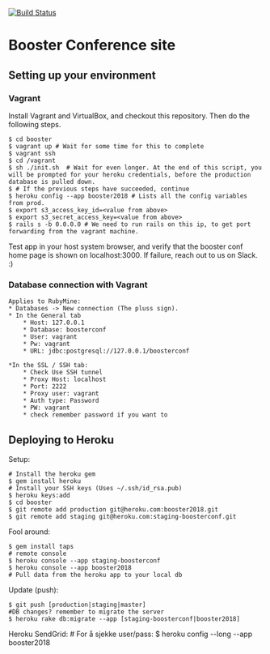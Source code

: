 [![Build Status](https://travis-ci.org/boosterconf/booster.png)](https://travis-ci.org/boosterconf/booster)

# Booster Conference site

## Setting up your environment

### Vagrant
Install Vagrant and VirtualBox, and checkout this repository. Then do the following steps. 

    $ cd booster
    $ vagrant up # Wait for some time for this to complete
    $ vagrant ssh
    $ cd /vagrant
    $ sh ./init.sh  # Wait for even longer. At the end of this script, you will be prompted for your heroku credentials, before the production database is pulled down.
    $ # If the previous steps have succeeded, continue
    $ heroku config --app booster2018 # Lists all the config variables from prod.
    $ export s3_access_key_id=<value from above>
    $ export s3_secret_access_key=<value from above>
    $ rails s -b 0.0.0.0 # We need to run rails on this ip, to get port forwarding from the vagrant machine. 

Test app in your host system browser, and verify that the booster conf home page is shown on localhost:3000. 
If failure, reach out to us on Slack. :)

### Database connection with Vagrant
    Applies to RubyMine:
    * Databases -> New connection (The pluss sign).
    * In the General tab
        * Host: 127.0.0.1
        * Database: boosterconf
        * User: vagrant
        * Pw: vagrant
        * URL: jdbc:postgresql://127.0.0.1/boosterconf
        
    *In the SSL / SSH tab:
        * Check Use SSH tunnel
        * Proxy Host: localhost
        * Port: 2222
        * Proxy user: vagrant
        * Auth type: Password
        * PW: vagrant
        * check remember password if you want to

## Deploying to Heroku

Setup:

    # Install the heroku gem
    $ gem install heroku
    # Install your SSH keys (Uses ~/.ssh/id_rsa.pub)
    $ heroku keys:add
    $ cd booster
    $ git remote add production git@heroku.com:booster2018.git
    $ git remote add staging git@heroku.com:staging-boosterconf.git

Fool around:

    $ gem install taps
    # remote console
    $ heroku console --app staging-boosterconf
    $ heroku console --app booster2018
    # Pull data from the heroku app to your local db

Update (push):

    $ git push [production|staging|master]
    #DB changes? remember to migrate the server
    $ heroku rake db:migrate --app [staging-boosterconf|booster2018]

Heroku SendGrid:
    # For å sjekke user/pass:
    $ heroku config --long --app booster2018
